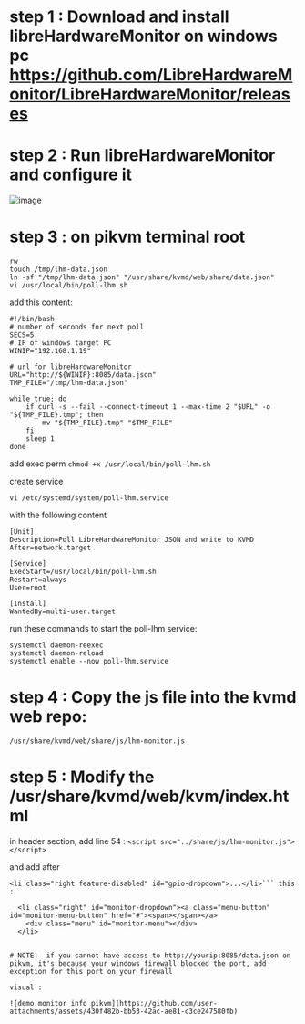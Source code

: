 # step 1 : Download and install libreHardwareMonitor on windows pc https://github.com/LibreHardwareMonitor/LibreHardwareMonitor/releases
# step 2 : Run libreHardwareMonitor and configure it
![image](https://github.com/user-attachments/assets/5dd822b7-5298-4a0e-ab25-78cd074f9a89)

# step 3 : on pikvm terminal root
```
rw 
touch /tmp/lhm-data.json
ln -sf "/tmp/lhm-data.json" "/usr/share/kvmd/web/share/data.json"
vi /usr/local/bin/poll-lhm.sh
```

add this content: 
```
#!/bin/bash
# number of seconds for next poll
SECS=5
# IP of windows target PC
WINIP="192.168.1.19"

# url for libreHardwareMonitor
URL="http://${WINIP}:8085/data.json"
TMP_FILE="/tmp/lhm-data.json"

while true; do
    if curl -s --fail --connect-timeout 1 --max-time 2 "$URL" -o "${TMP_FILE}.tmp"; then
        mv "${TMP_FILE}.tmp" "$TMP_FILE"
    fi
    sleep 1
done
```

add exec perm
```chmod +x /usr/local/bin/poll-lhm.sh```

create service

```vi /etc/systemd/system/poll-lhm.service```

with the following content
```
[Unit]
Description=Poll LibreHardwareMonitor JSON and write to KVMD
After=network.target

[Service]
ExecStart=/usr/local/bin/poll-lhm.sh
Restart=always
User=root

[Install]
WantedBy=multi-user.target
```


run these commands to start the poll-lhm service:
```
systemctl daemon-reexec
systemctl daemon-reload
systemctl enable --now poll-lhm.service
```


# step 4 : Copy the js file into the kvmd web repo: 
```/usr/share/kvmd/web/share/js/lhm-monitor.js```

# step 5 : Modify the /usr/share/kvmd/web/kvm/index.html
in header section, add line 54 : 
```<script src="../share/js/lhm-monitor.js"></script>```

and add after  
```
<li class="right feature-disabled" id="gpio-dropdown">...</li>``` this : 
```
      <li class="right" id="monitor-dropdown"><a class="menu-button" id="monitor-menu-button" href="#"><span></span></a>
        <div class="menu" id="monitor-menu"></div>
      </li>
```

# NOTE:  if you cannot have access to http://yourip:8085/data.json on pikvm, it's because your windows firewall blocked the port, add exception for this port on your firewall

visual : 

![demo monitor info pikvm](https://github.com/user-attachments/assets/430f482b-bb53-42ac-ae81-c3ce247580fb)



